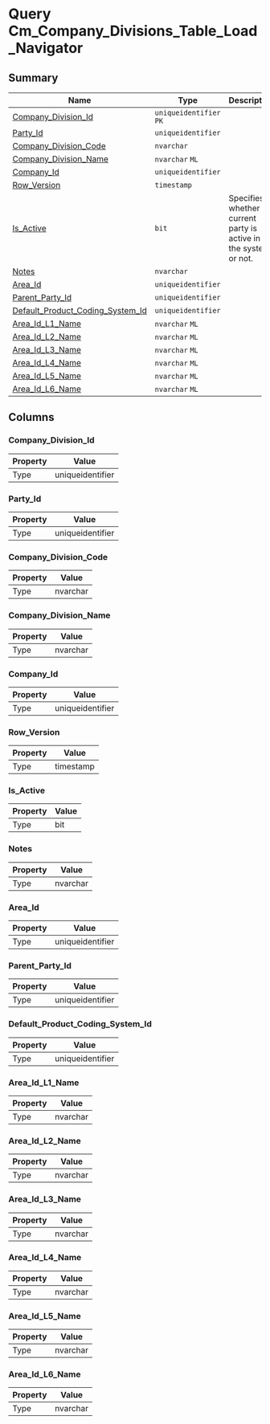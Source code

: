 # Query Cm_Company_Divisions_Table_Load_Navigator


## Summary

| Name | Type | Description |
| - | - | --- |
|[Company_Division_Id](#company_division_id)|`uniqueidentifier` `PK`||
|[Party_Id](#party_id)|`uniqueidentifier` ||
|[Company_Division_Code](#company_division_code)|`nvarchar` ||
|[Company_Division_Name](#company_division_name)|`nvarchar` `ML`||
|[Company_Id](#company_id)|`uniqueidentifier` ||
|[Row_Version](#row_version)|`timestamp` ||
|[Is_Active](#is_active)|`bit` |Specifies whether the current party is active in the system or not.|
|[Notes](#notes)|`nvarchar` ||
|[Area_Id](#area_id)|`uniqueidentifier` ||
|[Parent_Party_Id](#parent_party_id)|`uniqueidentifier` ||
|[Default_Product_Coding_System_Id](#default_product_coding_system_id)|`uniqueidentifier` ||
|[Area_Id_L1_Name](#area_id_l1_name)|`nvarchar` `ML`||
|[Area_Id_L2_Name](#area_id_l2_name)|`nvarchar` `ML`||
|[Area_Id_L3_Name](#area_id_l3_name)|`nvarchar` `ML`||
|[Area_Id_L4_Name](#area_id_l4_name)|`nvarchar` `ML`||
|[Area_Id_L5_Name](#area_id_l5_name)|`nvarchar` `ML`||
|[Area_Id_L6_Name](#area_id_l6_name)|`nvarchar` `ML`||

## Columns

### Company_Division_Id

| Property | Value |
| - | - |
|Type|uniqueidentifier|

### Party_Id

| Property | Value |
| - | - |
|Type|uniqueidentifier|

### Company_Division_Code

| Property | Value |
| - | - |
|Type|nvarchar|

### Company_Division_Name

| Property | Value |
| - | - |
|Type|nvarchar|

### Company_Id

| Property | Value |
| - | - |
|Type|uniqueidentifier|

### Row_Version

| Property | Value |
| - | - |
|Type|timestamp|

### Is_Active

| Property | Value |
| - | - |
|Type|bit|

### Notes

| Property | Value |
| - | - |
|Type|nvarchar|

### Area_Id

| Property | Value |
| - | - |
|Type|uniqueidentifier|

### Parent_Party_Id

| Property | Value |
| - | - |
|Type|uniqueidentifier|

### Default_Product_Coding_System_Id

| Property | Value |
| - | - |
|Type|uniqueidentifier|

### Area_Id_L1_Name

| Property | Value |
| - | - |
|Type|nvarchar|

### Area_Id_L2_Name

| Property | Value |
| - | - |
|Type|nvarchar|

### Area_Id_L3_Name

| Property | Value |
| - | - |
|Type|nvarchar|

### Area_Id_L4_Name

| Property | Value |
| - | - |
|Type|nvarchar|

### Area_Id_L5_Name

| Property | Value |
| - | - |
|Type|nvarchar|

### Area_Id_L6_Name

| Property | Value |
| - | - |
|Type|nvarchar|


